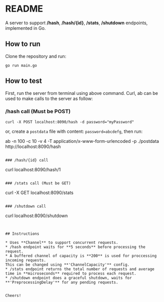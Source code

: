 # README

A server to support **/hash**, **/hash/{id}**, **/stats**, **/shutdown** endpoints, implemented in Go.

## How to run

Clone the repository and run:

```
go run main.go
```

## How to test

First, run the server from terminal using above command.  Curl, ab can be used to make calls to the server as follow:

### /hash call (Must be POST)
```
curl -X POST localhost:8090/hash -d password="myPassword"
```
or, create a `postdata` file with content: `password=abcdefg`, then run:

ab -n 100 -c 10 -v 4 -T application/x-www-form-urlencoded -p ./postdata http://localhost:8090/hash
```

### /hash/{id} call
```
curl localhost:8090/hash/1
```

### /stats call (Must be GET)
```
curl -X GET localhost:8090/stats
```

### /shutdown call
```
curl localhost:8090/shutdown
```


## Instructions

* Uses **Channel** to support concurrent requests.
* /hash endpoint waits for **5 seconds** before processing the request.
* A buffered channel of capacity is **200** is used for proccessing incoming requests.
This can be changed using **'ChannelCapacity'** config.
* /stats endpoint returns the total number of requests and average time in **microseconds** required to process each request.
* /shutdown endpoint does a graceful shutdown, waits for **'PreprocessingDelay'** for any pending requests.


Cheers!